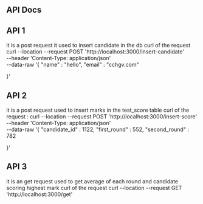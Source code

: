 ## API Docs
## API 1
it is a post request it used to insert candidate in the db
curl of the request 
curl --location --request POST 'http://localhost:3000/insert-candidate' \
--header 'Content-Type: application/json' \
--data-raw '{
    "name" : "hello",
    "email" : "cchgv.com"

}'



## API 2 
it is a post request used to insert marks in the test_score table
curl of the request :
curl --location --request POST 'http://localhost:3000/insert-score' \
--header 'Content-Type: application/json' \
--data-raw '{
    "candidate_id" : 1122,
    "first_round" : 552,
    "second_round" : 782

}'

## API 3
it is an get request used to get average of each round and candidate scoring highest mark 
curl of the request
curl --location --request GET 'http://localhost:3000/get'
